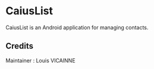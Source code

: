 CaiusList
==========


CaiusList is an Android application for managing contacts.


Credits
--------------
Maintainer : Louis VICAINNE